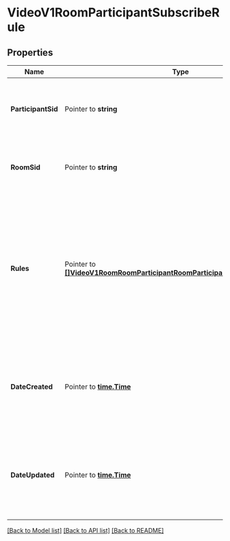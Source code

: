 # VideoV1RoomParticipantSubscribeRule

## Properties

Name | Type | Description | Notes
------------ | ------------- | ------------- | -------------
**ParticipantSid** | Pointer to **string** | The SID of the Participant resource for the Subscribe Rules. |
**RoomSid** | Pointer to **string** | The SID of the Room resource for the Subscribe Rules |
**Rules** | Pointer to [**[]VideoV1RoomRoomParticipantRoomParticipantSubscribeRuleRules**](VideoV1RoomRoomParticipantRoomParticipantSubscribeRuleRules.md) | A collection of Subscribe Rules that describe how to include or exclude matching tracks. See the [Specifying Subscribe Rules](https://www.twilio.com/docs/video/api/track-subscriptions#specifying-sr) section for further information. |
**DateCreated** | Pointer to [**time.Time**](time.Time.md) | The date and time in GMT when the resource was created specified in [ISO 8601](https://en.wikipedia.org/wiki/ISO_8601) format. |
**DateUpdated** | Pointer to [**time.Time**](time.Time.md) | The date and time in GMT when the resource was last updated specified in [ISO 8601](https://en.wikipedia.org/wiki/ISO_8601) format. |

[[Back to Model list]](../README.md#documentation-for-models) [[Back to API list]](../README.md#documentation-for-api-endpoints) [[Back to README]](../README.md)


